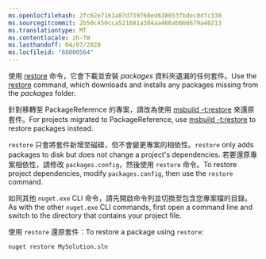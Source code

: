 ```yaml
---
ms.openlocfilehash: 2fc62e7161a07d739760ed638653fbdec0dfc330
ms.sourcegitcommit: 2b50c450cca521681a384aa466ab666679a40213
ms.translationtype: MT
ms.contentlocale: zh-TW
ms.lasthandoff: 04/07/2020
ms.locfileid: "68860564"
---
```

<span data-ttu-id="7e980-101">使用 [restore](../../reference/cli-reference/cli-ref-restore.md) 命令，它會下載並安裝 *packages* 資料夾遺漏的任何套件。</span><span class="sxs-lookup"><span data-stu-id="7e980-101">Use the [restore](../../reference/cli-reference/cli-ref-restore.md) command, which downloads and installs any packages missing from the *packages* folder.</span></span>

<span data-ttu-id="7e980-102">針對移轉至 PackageReference 的專案，請改為使用 [msbuild -t:restore](../package-restore.md#restore-using-msbuild) 來還原套件。</span><span class="sxs-lookup"><span data-stu-id="7e980-102">For projects migrated to PackageReference, use [msbuild -t:restore](../package-restore.md#restore-using-msbuild) to restore packages instead.</span></span>

<span data-ttu-id="7e980-103">`restore` 只會將套件新增至磁碟，但不會變更專案的相依性。</span><span class="sxs-lookup"><span data-stu-id="7e980-103">`restore` only adds packages to disk but does not change a project's dependencies.</span></span> <span data-ttu-id="7e980-104">若要還原專案相依性，請修改 `packages.config`，然後使用 `restore` 命令。</span><span class="sxs-lookup"><span data-stu-id="7e980-104">To restore project dependencies, modify `packages.config`, then use the `restore` command.</span></span>

<span data-ttu-id="7e980-105">如同其他 `nuget.exe` CLI 命令，請先開啟命令列並切換至包含您專案檔的目錄。</span><span class="sxs-lookup"><span data-stu-id="7e980-105">As with the other `nuget.exe` CLI commands, first open a command line and switch to the directory that contains your project file.</span></span>

<span data-ttu-id="7e980-106">使用 `restore` 還原套件：</span><span class="sxs-lookup"><span data-stu-id="7e980-106">To restore a package using `restore`:</span></span>

```cli
nuget restore MySolution.sln
```